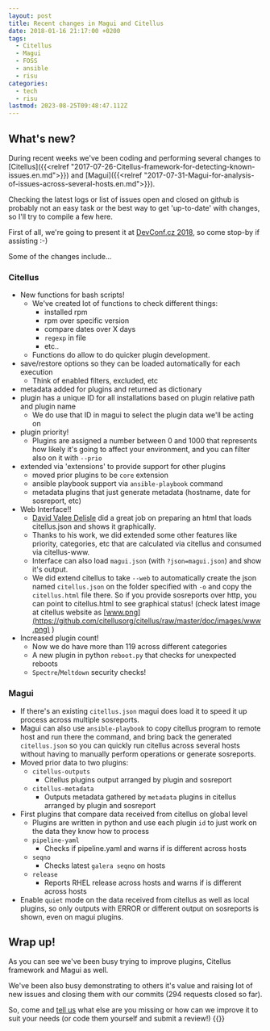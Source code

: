 ```yaml
---
layout: post
title: Recent changes in Magui and Citellus
date: 2018-01-16 21:17:00 +0200
tags:
  - Citellus
  - Magui
  - FOSS
  - ansible
  - risu
categories:
  - tech
  - risu
lastmod: 2023-08-25T09:48:47.112Z
---
```


## What's new?

During recent weeks we've been coding and performing several changes to [Citellus]({{<relref "2017-07-26-Citellus-framework-for-detecting-known-issues.en.md">}}) and [Magui]({{<relref "2017-07-31-Magui-for-analysis-of-issues-across-several-hosts.en.md">}}).

Checking the latest logs or list of issues open and closed on github is probably not an easy task or the best way to get 'up-to-date' with changes, so I'll try to compile a few here.

First of all, we're going to present it at [DevConf.cz 2018](https://devconfcz2018.sched.com/event/DJXG/detect-pitfalls-of-osp-deployments-with-citellus), so come stop-by if assisting :-)

Some of the changes include...

### Citellus

- New functions for bash scripts!
  - We've created lot of functions to check different things:
    - installed rpm
    - rpm over specific version
    - compare dates over X days
    - `regexp` in file
    - etc..
  - Functions do allow to do quicker plugin development.
- save/restore options so they can be loaded automatically for each execution
  - Think of enabled filters, excluded, etc
- metadata added for plugins and returned as dictionary
- plugin has a unique ID for all installations based on plugin relative path and plugin name
  - We do use that ID in magui to select the plugin data we'll be acting on
- plugin priority!
  - Plugins are assigned a number between 0 and 1000 that represents how likely it's going to affect your environment, and you can filter also on it with `--prio`
- extended via 'extensions' to provide support for other plugins
  - moved prior plugins to be `core` extension
  - ansible playbook support via `ansible-playbook` command
  - metadata plugins that just generate metadata (hostname, date for sosreport, etc)
- Web Interface!!
  - [David Valee Delisle](https://valleedelisle.com/) did a great job on preparing an html that loads citellus.json and shows it graphically.
  - Thanks to his work, we did extended some other features like priority, categories, etc that are calculated via citellus and consumed via citellus-www.
  - Interface can also load `magui.json` (with `?json=magui.json`) and show it's output.
  - We did extend citellus to take `--web` to automatically create the json named `citellus.json` on the folder specified with `-o` and copy the `citellus.html` file there. So if you provide sosreports over http, you can point to citellus.html to see graphical status! (check latest image at citellus website as [www.png](https://github.com/citellusorg/citellus/raw/master/doc/images/www.png) )
- Increased plugin count!
  - Now we do have more than 119 across different categories
  - A new plugin in python `reboot.py` that checks for unexpected reboots
  - `Spectre`/`Meltdown` security checks!

### Magui

- If there's an existing `citellus.json` magui does load it to speed it up process across multiple sosreports.
- Magui can also use `ansible-playbook` to copy citellus program to remote host and run there the command, and bring back the generated `citellus.json` so you can quickly run citellus across several hosts without having to manually perform operations or generate sosreports.
- Moved prior data to two plugins:
  - `citellus-outputs`
    - Citellus plugins output arranged by plugin and sosreport
  - `citellus-metadata`
    - Outputs metadata gathered by `metadata` plugins in citellus arranged by plugin and sosreport
- First plugins that compare data received from citellus on global level
  - Plugins are written in python and use each plugin `id` to just work on the data they know how to process
  - `pipeline-yaml`
    - Checks if pipeline.yaml and warns if is different across hosts
  - `seqno`
    - Checks latest `galera seqno` on hosts
  - `release`
    - Reports RHEL release across hosts and warns if is different across hosts
- Enable `quiet` mode on the data received from citellus as well as local plugins, so only outputs with ERROR or different output on sosreports is shown, even on magui plugins.

## Wrap up!

As you can see we've been busy trying to improve plugins, Citellus framework and Magui as well.

We've been also busy demonstrating to others it's value and raising lot of new issues and closing them with our commits (294 requests closed so far).

So, come and [tell us](https://github.com/citellusorg/citellus/issues/new) what else are you missing or how can we improve it to suit your needs (or code them yourself and submit a review!)
{{<enjoy>}}
